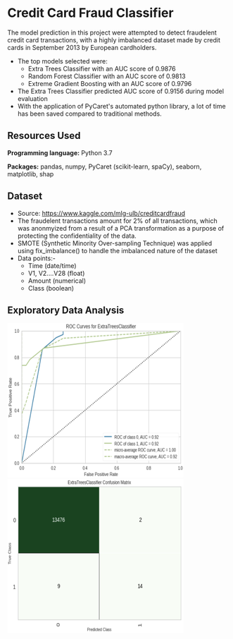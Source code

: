# Credit Card Fraud Classifier
The model prediction in this project were attempted to detect fraudelent credit card transactions, with a highly imbalanced dataset made by credit cards in September 2013 by European cardholders. 

- The top models selected were:
  - Extra Trees Classifier with an AUC score of 0.9876
  - Random Forest Classifier with an AUC score of 0.9813
  - Extreme Gradient Boosting with an AUC score of 0.9796
- The Extra Trees Classifier predicted AUC score of 0.9156 during model evaluation
- With the application of PyCaret's automated python library, a lot of time has been saved compared to traditional methods. 

## Resources Used
**Programming language:** Python 3.7

**Packages:** pandas, numpy, PyCaret (scikit-learn, spaCy), seaborn, matplotlib, shap

## Dataset
- Source: https://www.kaggle.com/mlg-ulb/creditcardfraud
- The fraudelent transactions amount for 2% of all transactions, which was anonmyized from a result of a PCA transformation as a purpose of protecting the confidentiality of the data. 
- SMOTE (Synthetic Minority Over-sampling Technique) was applied using fix_imbalance() to handle the imbalanced nature of the dataset
- Data points:-
  - Time (date/time) 
  - V1, V2....V28 (float)
  - Amount (numerical)
  - Class (boolean)

## Exploratory Data Analysis

<p float="left">
  <img src="https://github.com/PannaD8ta/Creditcard_Fraud_Classifer/blob/main/AUC.png" alt="AUC" width="400" height="350"/>
  <img src="https://github.com/PannaD8ta/Creditcard_Fraud_Classifer/blob/main/Confusion_Matrix.png" alt="Confusion Matrix" width="400" height="350" />
</p>
